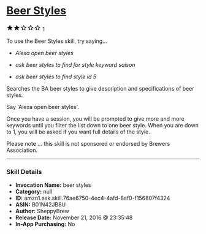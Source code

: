 # [Beer Styles](http://alexa.amazon.com/#skills/amzn1.ask.skill.76ae6750-4ec4-4afd-8af0-f156807f4324)
![2 stars](../../images/ic_star_black_18dp_1x.png)![2 stars](../../images/ic_star_black_18dp_1x.png)![2 stars](../../images/ic_star_border_black_18dp_1x.png)![2 stars](../../images/ic_star_border_black_18dp_1x.png)![2 stars](../../images/ic_star_border_black_18dp_1x.png) 1

To use the Beer Styles skill, try saying...

* *Alexa open beer styles*

* *ask beer styles to find for style keyword saison*

* *ask beer styles to find style id 5*

Searches the BA beer styles to give description and specifications of beer styles.

Say 'Alexa open beer styles'.

Once you have a session, you will be prompted to give more and more keywords until you filter the list down to one beer style. When you are down to 1, you will be asked if you want full details of the style.

Please note ... this skill is not sponsored or endorsed by Brewers Association.

***

### Skill Details

* **Invocation Name:** beer styles
* **Category:** null
* **ID:** amzn1.ask.skill.76ae6750-4ec4-4afd-8af0-f156807f4324
* **ASIN:** B01N42JB8U
* **Author:** SheppyBrew
* **Release Date:** November 21, 2016 @ 23:35:48
* **In-App Purchasing:** No
